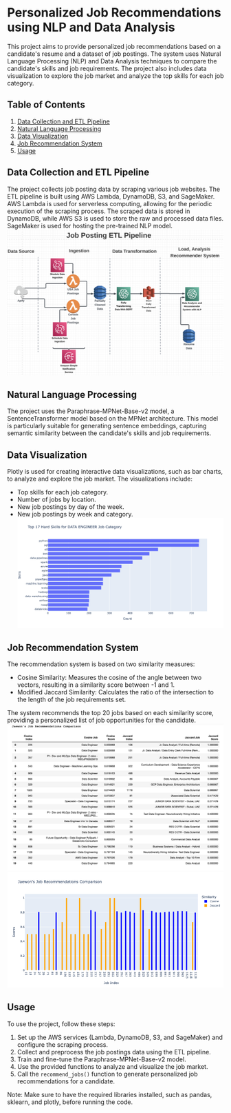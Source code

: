 # Personalized Job Recommendations using NLP and Data Analysis

This project aims to provide personalized job recommendations based on a candidate's resume and a dataset of job postings. The system uses Natural Language Processing (NLP) and Data Analysis techniques to compare the candidate's skills and job requirements. The project also includes data visualization to explore the job market and analyze the top skills for each job category.

## Table of Contents

1. [Data Collection and ETL Pipeline](#data-collection-and-etl-pipeline)
2. [Natural Language Processing](#natural-language-processing)
3. [Data Visualization](#data-visualization)
4. [Job Recommendation System](#job-recommendation-system)
5. [Usage](#usage)

## Data Collection and ETL Pipeline

The project collects job posting data by scraping various job websites. The ETL pipeline is built using AWS Lambda, DynamoDB, S3, and SageMaker. AWS Lambda is used for serverless computing, allowing for the periodic execution of the scraping process. The scraped data is stored in DynamoDB, while AWS S3 is used to store the raw and processed data files. SageMaker is used for hosting the pre-trained NLP model.
![Example image](./images/jobpostingPipeline.png)

## Natural Language Processing

The project uses the Paraphrase-MPNet-Base-v2 model, a SentenceTransformer model based on the MPNet architecture. This model is particularly suitable for generating sentence embeddings, capturing semantic similarity between the candidate's skills and job requirements.

## Data Visualization

Plotly is used for creating interactive data visualizations, such as bar charts, to analyze and explore the job market. The visualizations include:

- Top skills for each job category.
- Number of jobs by location.
- New job postings by day of the week.
- New job postings by week and category.
![Example image](./images/DEskill.png)


## Job Recommendation System

The recommendation system is based on two similarity measures:

- Cosine Similarity: Measures the cosine of the angle between two vectors, resulting in a similarity score between -1 and 1.
- Modified Jaccard Similarity: Calculates the ratio of the intersection to the length of the job requirements set.

The system recommends the top 20 jobs based on each similarity score, providing a personalized list of job opportunities for the candidate.
![Example image](./images/job_recommendatio_sample.png)
![Example image](./images/jobRecommendationChart.png)

## Usage

To use the project, follow these steps:

1. Set up the AWS services (Lambda, DynamoDB, S3, and SageMaker) and configure the scraping process.
2. Collect and preprocess the job postings data using the ETL pipeline.
3. Train and fine-tune the Paraphrase-MPNet-Base-v2 model.
4. Use the provided functions to analyze and visualize the job market.
5. Call the `recommend_jobs()` function to generate personalized job recommendations for a candidate.

Note: Make sure to have the required libraries installed, such as pandas, sklearn, and plotly, before running the code.
